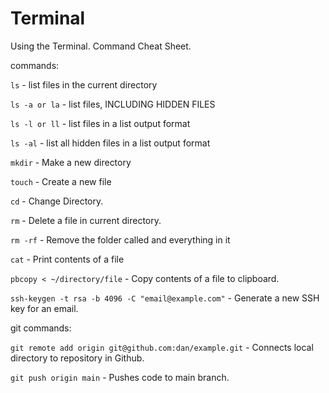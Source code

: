 # Terminal
Using the Terminal. Command Cheat Sheet.

commands:

`ls` - list files in the current directory

`ls -a or la` - list files, INCLUDING HIDDEN FILES

`ls -l or ll` - list files in a list output format

`ls -al` - list all hidden files in a list output format

`mkdir` - Make a new directory

`touch` - Create a new file

`cd` - Change Directory.

`rm` - Delete a file in current directory.

`rm -rf` - Remove the folder called and everything in it

`cat` - Print contents of a file

`pbcopy < ~/directory/file` - Copy contents of a file to clipboard.

`ssh-keygen -t rsa -b 4096 -C "email@example.com"` - Generate a new SSH key for an email.

git commands:

`git remote add origin git@github.com:dan/example.git` - Connects local directory to repository in Github.

`git push origin main` - Pushes code to main branch.

